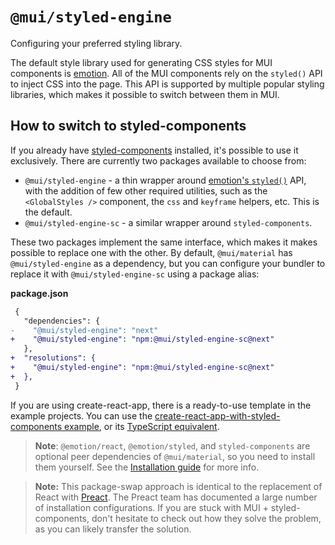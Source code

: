 # `@mui/styled-engine`

<p class="description">Configuring your preferred styling library.</p>

The default style library used for generating CSS styles for MUI components is [emotion](https://github.com/emotion-js/emotion).
All of the MUI components rely on the `styled()` API to inject CSS into the page.
This API is supported by multiple popular styling libraries, which makes it possible to switch between them in MUI.

## How to switch to styled-components

If you already have [styled-components](https://github.com/styled-components/styled-components) installed, it's possible to use it exclusively.
There are currently two packages available to choose from:

- `@mui/styled-engine` - a thin wrapper around [emotion's `styled()`](https://emotion.sh/docs/styled) API, with the addition of few other required utilities, such as the `<GlobalStyles />` component, the `css` and `keyframe` helpers, etc. This is the default.
- `@mui/styled-engine-sc` - a similar wrapper around `styled-components`.

These two packages implement the same interface, which makes it makes possible to replace one with the other.
By default, `@mui/material` has `@mui/styled-engine` as a dependency, but you can configure your bundler to replace it with `@mui/styled-engine-sc` using a package alias:

**package.json**

<!-- #default-branch-switch -->

```diff
 {
   "dependencies": {
-    "@mui/styled-engine": "next"
+    "@mui/styled-engine": "npm:@mui/styled-engine-sc@next"
   },
+  "resolutions": {
+    "@mui/styled-engine": "npm:@mui/styled-engine-sc@next"
+  },
 }
```

If you are using create-react-app, there is a ready-to-use template in the example projects.
You can use the [create-react-app-with-styled-components example](https://github.com/mui-org/material-ui/tree/next/examples/create-react-app-with-styled-components), or its [TypeScript equivalent](https://github.com/mui-org/material-ui/tree/next/examples/create-react-app-with-styled-components-typescript).

> **Note**: `@emotion/react`, `@emotion/styled`, and `styled-components` are optional peer dependencies of `@mui/material`, so you need to install them yourself. See the [Installation guide](/getting-started/installation/) for more info.

> **Note:** This package-swap approach is identical to the replacement of React with [Preact](https://github.com/preactjs/preact). The Preact team has documented a large number of installation configurations. If you are stuck with MUI + styled-components, don't hesitate to check out how they solve the problem, as you can likely transfer the solution.
